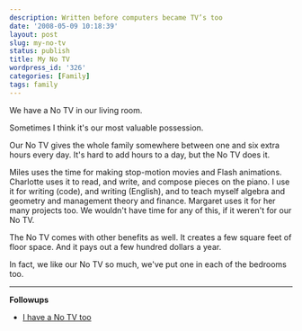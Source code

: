 ```yaml
---
description: Written before computers became TV’s too
date: '2008-05-09 10:18:39'
layout: post
slug: my-no-tv
status: publish
title: My No TV
wordpress_id: '326'
categories: [Family]
tags: family
---
```


We have a No TV in our living room.

Sometimes I think it's our most valuable possession.

Our No TV gives the whole family somewhere between one and six extra hours every day.  It's hard to add hours to a day, but the No TV does it.

Miles uses the time for making stop-motion movies and Flash animations.  Charlotte uses it to read, and write, and compose pieces on the piano.  I use it for writing (code), and writing (English), and to teach myself algebra and geometry and management theory and finance.  Margaret uses it for her many projects too.  We wouldn't have time for any of this, if it weren't for our No TV.

The No TV comes with other benefits as well.  It creates a few square feet of floor space.  And it pays out a few hundred dollars a year.

In fact, we like our No TV so much, we've put one in each of the bedrooms too.

---

**Followups**

  * [I have a No TV too](http://pietersz.co.uk/2008/05/i-have-no-tv)
